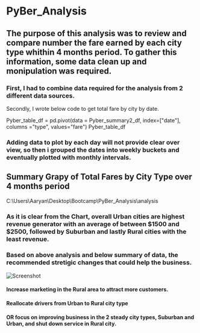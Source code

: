 # PyBer_Analysis

## The purpose of this analysis was to review and compare number the fare earned by each city type whithin 4 months period. To gather this information, some data clean up and monipulation was required.  

### First, I had to combine data required for the analysis from 2 different data sources. 
Secondly, I wrote below code to get total fare by city by date.

Pyber_table_df = pd.pivot(data = Pyber_summary2_df, index=["date"], columns ="type", values="fare")
Pyber_table_df

### Adding data to plot by each day will not provide clear over view, so then i grouped the dates into weekly buckets and eventually plotted with monthly intervals.

## Summary Grapy of Total Fares by City Type over 4 months period 
C:\Users\Aaryan\Desktop\Bootcamp\PyBer_Analysis\analysis

### As it is clear from the Chart, overall Urban cities are highest revenue generator with an average of between $1500 and $2500, followed by Suburban and lastly Rural cities with the least revenue.

### Based on above analysis and below summary of data, the recommended stretigic changes that could help the business. 
![Screenshot](PyBer_Analysis_average.png)

#### Increase marketing in the Rural area to attract more customers. 
#### Reallocate drivers from Urban to Rural city type 
#### OR focus on improving business in the 2 steady city types, Suburban and Urban, and shut down service in Rural city. 



